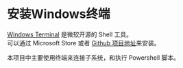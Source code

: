 # 安装Windows终端

[Windows&nbsp;Terminal](https://learn.microsoft.com/zh-cn/windows/terminal/) 是微软开源的 Shell 工具。  
可以通过 Microsoft Store 或者 [Github&nbsp;项目地址](https://github.com/microsoft/terminal)来安装。

本项目中主要使用终端来连接子系统，和执行 Powershell 脚本。
